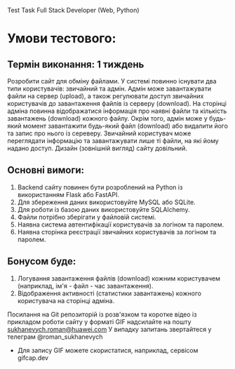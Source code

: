 Test Task Full Stack Developer (Web, Python)

# Умови тестового:

## Термін виконання: 1 тиждень
Розробити сайт для обміну файлами. У системі повинно існувати два типи
користувачів: звичайний та адмін. Адмін може завантажувати файли на сервер (upload), а
також регулювати доступ звичайних користувачів до завантаження файлів із серверу
(download). На сторінці адміна повинна відображатися інформація про наявні файли та
кількість завантажень (download) кожного файлу. Окрім того, адмін може у будь-який
момент завантажити будь-який файл (download) або видалити його та запис про нього із
сереверу. Звичайний користувач може переглядати інформацію та завантажувати лише ті
файли, на які йому надано доступ. Дизайн (зовнішній вигляд) сайту довільний.

## Основні вимоги:
1. Backend сайту повинен бути розроблений на Python із використанням Flask або FastAPI.
2. Для збереження даних використовуйте MySQL або SQLite.
3. Для роботи із базою даних використовуйте SQLAlchemy.
4. Файли потрібно зберігати у файловій системі.
5. Наявна система автентифікації користувачів за логіном та паролем.
6. Наявна сторінка реєстрації звичайних користувачів за логіном та паролем.

## Бонусом буде:
1. Логування завантаження файлів (download) кожним користувачем (наприклад, ім&#39;я -
файл - час завантаження).
2. Відображення активності (статистики завантажень) кожного користувача на сторінці
адміна.


Посилання на Git репозиторій із розв&#39;язком та коротке відео із прикладом роботи сайту
у форматі GIF надсилайте на пошту sukhanevych.roman@huawei.com
У випадку запитань звертайтеся у телеграм @roman_sukhanevych
* Для запису GIF можете скористатися, наприклад, сервісом gifcap.dev